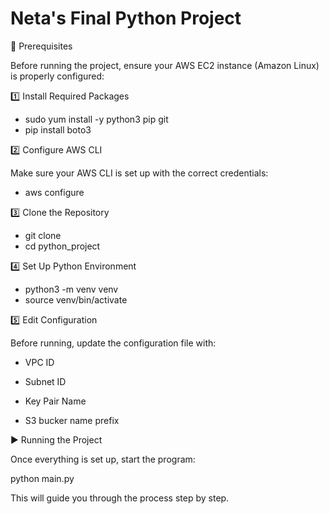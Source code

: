 # Neta's Final Python Project

📌 Prerequisites

Before running the project, ensure your AWS EC2 instance (Amazon Linux) is properly configured:

1️⃣ Install Required Packages

 - sudo yum install -y python3 pip git
 - pip install boto3

2️⃣ Configure AWS CLI

Make sure your AWS CLI is set up with the correct credentials:

 - aws configure

3️⃣ Clone the Repository

 - git clone
 - cd python_project

4️⃣ Set Up Python Environment

 - python3 -m venv venv
 - source venv/bin/activate

5️⃣ Edit Configuration

Before running, update the configuration file with:

 - VPC ID

 - Subnet ID

 - Key Pair Name

 - S3 bucker name prefix

▶️ Running the Project

Once everything is set up, start the program:

python main.py

This will guide you through the process step by step.

